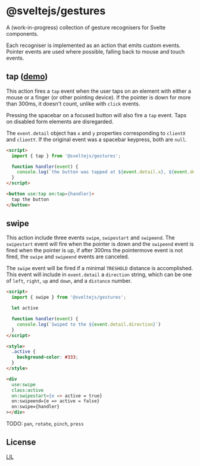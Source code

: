 # @sveltejs/gestures

A (work-in-progress) collection of gesture recognisers for Svelte components.

Each recogniser is implemented as an action that emits custom events. Pointer events are used where possible, falling back to mouse and touch events.


## tap ([demo](https://v3.svelte.technology/repl?version=3.0.0-beta.10&gist=ffbdb659f2c52c8510bec42af3ffb0d1))

This action fires a `tap` event when the user taps on an element with either a mouse or a finger (or other pointing device). If the pointer is down for more than 300ms, it doesn't count, unlike with `click` events.

Pressing the spacebar on a focused button will also fire a `tap` event. Taps on disabled form elements are disregarded.

The `event.detail` object has `x` and `y` properties corresponding to `clientX` and `clientY`. If the original event was a spacebar keypress, both are `null`.

```html
<script>
  import { tap } from '@sveltejs/gestures';

  function handler(event) {
    console.log(`the button was tapped at ${event.detail.x}, ${event.detail.y}`);
  }
</script>

<button use:tap on:tap={handler}>
  tap the button
</button>
```

## swipe

This action include three events `swipe`, `swipestart` and `swipeend`. The `swipestart` event
will fire when the pointer is down and the `swipeend` event is fired when the pointer is up, if after 300ms the pointermove event is not fired, the `swipe` and `swipeend` events are canceled.

The `swipe` event will be fired if a minimal `TRESHOLD` distance is accomplished. This event will include in `event.detail` a `direction` string, which can be one of `left`, `right`, `up` and `down`, and a `distance` number.

```html
<script>
  import { swipe } from '@sveltejs/gestures';

  let active

  function handler(event) {
    console.log(`Swiped to the ${event.detail.direction}`)
  }
</script>

<style>
  .active {
    background-color: #333;
  }
</style>

<div
  use:swipe
  class:active
  on:swipestart={e => active = true}
  on:swipeend={e => active = false}
  on:swipe={handler}
></div>
```

TODO: `pan`, `rotate`, `pinch`, `press`

## License

[LIL](LICENSE)